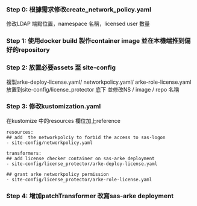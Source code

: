 ### Step 0: 根據需求修改create_network_policy.yaml
修改LDAP 端點位置，namespace 名稱，licensed user 數量

### Step 1: 使用docker build 製作container image 並在本機端推到偏好的repository

### Step 2: 放置必要assets 至 site-config
複製arke-deploy-license.yaml/ networkpolicy.yaml/ arke-role-license.yaml 放置到site-config/license_protector  底下
並修改NS / image / repo 名稱

### Step 3: 修改kustomization.yaml
在kustomize 中的resources 欄位加上reference
```
resources:
## add  the networkpolciy to forbid the access to sas-logon
- site-config/networkpolicy.yaml

transformers:
## add license checker container on sas-arke deployment
- site-config/license_protector/arke-deploy-license.yaml

## grant arke networkpolicy permission
- site-config/license_protector/arke-role-license.yaml

```
### Step 4: 增加patchTransformer 改寫sas-arke deployment


